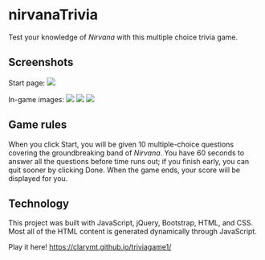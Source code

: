 # nirvanaTrivia

Test your knowledge of _Nirvana_ with this multiple choice trivia game.

## Screenshots

Start page:
![](https://github.com/clarymt/triviagame1/blob/master/assets/images/startpage.png)

In-game images:
![](https://github.com/clarymt/triviagame1/blob/master/assets/images/ingame1.png)
![](https://github.com/clarymt/triviagame1/blob/master/assets/images/ingame2.png)
![](https://github.com/clarymt/triviagame1/blob/master/assets/images/ingame3.png)


## Game rules

When you click Start, you will be given 10 multiple-choice questions covering the groundbreaking band of _Nirvana_. You have 60 seconds to answer all the questions before time runs out; if you finish early, you can quit sooner by clicking Done. When the game ends, your score will be displayed for you.


## Technology

This project was built with JavaScript, jQuery, Bootstrap, HTML, and CSS. Most all of the HTML content is generated dynamically through JavaScript.


Play it here!
https://clarymt.github.io/triviagame1/
